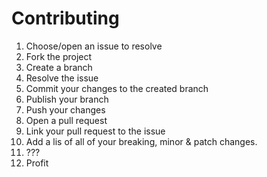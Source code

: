 # Contributing

1. Choose/open an issue to resolve
2. Fork the project
3. Create a branch
4. Resolve the issue
5. Commit your changes to the created branch
6. Publish your branch
7. Push your changes
8. Open a pull request
9. Link your pull request to the issue
10. Add a lis of all of your breaking, minor & patch changes.
11. ???
12. Profit
